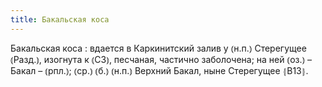 ```yaml
---
title: Бакальская коса
---
```


Бакальская коса
: вдается в Каркинитский залив у ⦅н.п.⦆ Стерегущее ⦅Разд.⦆, изогнута к ⦅СЗ⦆, песчаная, частично заболочена; на ней ⦅оз.⦆ – Бакал – ⦅рпл.⦆; ⦅ср.⦆ ⦅б.⦆ ⦅н.п.⦆ Верхний Бакал, ныне Стерегущее ⦃В13⦄.
